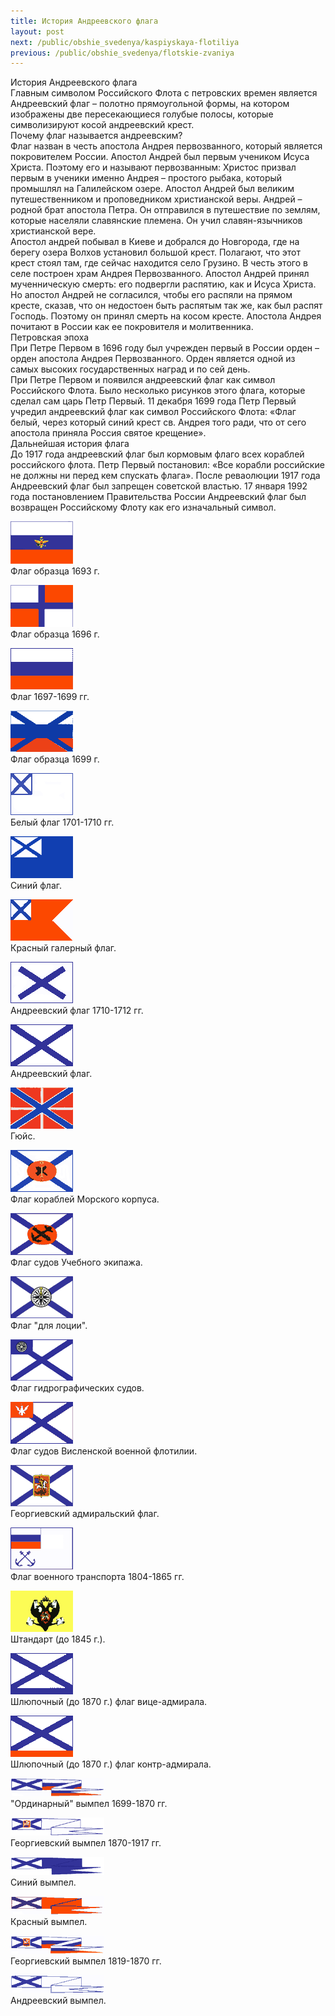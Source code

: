 ```yaml
---
title: История Андреевского флага
layout: post
next: /public/obshie_svedenya/kaspiyskaya-flotiliya
previous: /public/obshie_svedenya/flotskie-zvaniya
---
```


История Андреевского флага  
Главным символом Российского Флота с петровских времен является Андреевский флаг – полотно прямоугольной формы, на котором изображены две пересекающиеся голубые полосы, которые символизируют косой андреевский крест.  
Почему флаг называется андреевским?   
Флаг назван в честь апостола Андрея первозванного, который является покровителем России. Апостол Андрей был первым учеником Исуса Христа. Поэтому его и называют первозванным: Христос призвал первым в ученики именно Андрея – простого рыбака, который промышлял на Галилейском озере. Апостол Андрей был великим путешественником и проповедником христианской веры. Андрей – родной брат апостола Петра. Он отправился в путешествие по землям, которые населяли славянские племена. Он учил славян-язычников христианской вере.  
Апостол андрей побывал в Киеве и добрался до Новгорода, где на берегу озера Волхов установил большой крест. Полагают, что этот крест стоял там, где сейчас находится село Грузино. В честь этого в селе построен храм Андрея Первозванного. Апостол Андрей принял мученническую смерть: его подвергли распятию, как и Исуса Христа. Но апостол Андрей не согласился, чтобы его распяли на прямом кресте, сказав, что он недостоен быть распятым так же, как был распят Господь. Поэтому он принял смерть на косом кресте. Апостола Андрея почитают в России как ее покровителя и молитвенника.  
Петровская эпоха  
При Петре Первом в 1696 году был учрежден первый в России орден – орден апостола Андрея Первозванного. Орден является одной из самых высоких государственных наград и по сей день.  
При Петре Первом и появился андреевский флаг как символ Российского Флота. Было несколько рисунков этого флага, которые сделал сам царь Петр Первый. 11 декабря 1699 года Петр Первый учредил андреевский флаг как символ Российского Флота: «Флаг белый, через который синий крест св. Андрея того ради, что от сего апостола приняла Россия святое крещение».  
Дальнейшая история флага  
До 1917 года андреевский флаг был кормовым флаго всех кораблей российского флота. Петр Первый постановил: «Все корабли российские не должны ни перед кем спускать флага». После реваолюции 1917 года Андреевский флаг был запрещен советской властью. 17 января 1992 года постановлением Правительства России Андреевский флаг был возвращен Российскому Флоту как его изначальный символ.  

![](/assets/img/flags/image001.gif)  
  Флаг образца 1693 г.  

![](/assets/img/flags/image002.gif)  
  Флаг образца 1696 г.  

![](/assets/img/flags/image003.gif)  
  Флаг 1697-1699 гг.  

![](/assets/img/flags/image004.gif)  
  Флаг образца 1699 г.  

![](/assets/img/flags/image005.gif)  
  Белый флаг 1701-1710 гг.  

![](/assets/img/flags/image006.gif)  
  Синий флаг.  

![](/assets/img/flags/image007.gif)  
  Красный галерный флаг.  

![](/assets/img/flags/image008.gif)  
  Андреевский флаг 1710-1712 гг.  

![](/assets/img/flags/image009.gif)  
  Андреевский флаг.  

![](/assets/img/flags/image010.gif)  
  Гюйс.  

![](/assets/img/flags/image011.gif)  
  Флаг кораблей Морского корпуса.  

![](/assets/img/flags/image012.gif)  
  Флаг судов Учебного экипажа.  

![](/assets/img/flags/image013.gif)  
  Флаг "для лоции".  

![](/assets/img/flags/image014.gif)  
  Флаг гидрографических судов.  

![](/assets/img/flags/image015.gif)  
  Флаг судов Висленской военной флотилии.  

![](/assets/img/flags/image016.gif)  
  Георгиевский адмиральский флаг.  

![](/assets/img/flags/image017.gif)  
  Флаг военного транспорта 1804-1865 гг.  

![](/assets/img/flags/image018.gif)  
  Штандарт (до 1845 г.).  

![](/assets/img/flags/image019.gif)  
  Шлюпочный (до 1870 г.) флаг вице-адмирала.  

![](/assets/img/flags/image020.gif)  
  Шлюпочный (до 1870 г.) флаг контр-адмирала.  

![](/assets/img/flags/image021.gif)  
  "Ординарный" вымпел 1699-1870 гг.  

![](/assets/img/flags/image022.gif)  
  Георгиевский вымпел 1870-1917 гг.  

![](/assets/img/flags/image023.gif)  
  Синий вымпел.  

![](/assets/img/flags/image024.gif)  
  Красный вымпел.  

![](/assets/img/flags/image025.gif)  
  Георгиевский вымпел 1819-1870 гг.  

![](/assets/img/flags/image026.gif)  
  Андреевский вымпел.